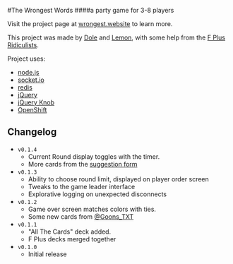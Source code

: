 #The Wrongest Words
####a party game for 3-8 players

Visit the project page at [wrongest.website](http://www.wrongest.website/) to learn more.

This project was made by [Dole](https://github.com/AnotherDole) and [Lemon](https://github.com/AhoyLemon), with some help from the [F Plus Ridiculists](http://thefpl.us/meet).

Project uses:
* [node.js](https://nodejs.org/)
* [socket.io](http://socket.io/)
* [redis](http://redis.io/)
* [jQuery](https://jquery.com/)
* [jQuery Knob](http://anthonyterrien.com/knob/)
* [OpenShift](https://www.openshift.com/)

## Changelog <a id="changelog"></a>
* `v0.1.4` <a id="v014"></a>
  * Current Round display toggles with the timer.
  * More cards from the [suggestion form](http://goo.gl/forms/wXHLNXYVRJ)
* `v0.1.3` <a id="v013"></a>
  * Ability to choose round limit, displayed on player order screen
  * Tweaks to the game leader interface
  * Explorative logging on unexpected disconnects
* `v0.1.2` <a id="v012"></a>
  * Game over screen matches colors with ties.
  * Some new cards from [@Goons_TXT](https://twitter.com/goons_txt)
* `v0.1.1` <a id="v011"></a>
  * "All The Cards" deck added.
  * F Plus decks merged together
* `v0.1.0` <a id="v010"></a>
  * Initial release